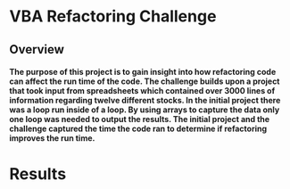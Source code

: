 # VBA Refactoring Challenge
## Overview
#### The purpose of this project is to gain insight into how refactoring code can affect the run time of the code.  The challenge builds upon a project that took input from spreadsheets which contained over 3000 lines of information regarding twelve different stocks.  In the initial project there was a loop run inside of a loop.  By using arrays to capture the data only one loop was needed to output the results.  The initial project and the challenge captured the time the code ran to determine if refactoring improves the run time.
# Results
